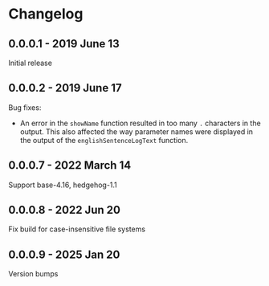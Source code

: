 # Changelog

## 0.0.0.1 - 2019 June 13

Initial release

## 0.0.0.2 - 2019 June 17

Bug fixes:

  - An error in the `showName` function resulted in too many `.` characters in
    the output. This also affected the way parameter names were displayed in
    the output of the `englishSentenceLogText` function.

## 0.0.0.7 - 2022 March 14

Support base-4.16, hedgehog-1.1

## 0.0.0.8 - 2022 Jun 20

Fix build for case-insensitive file systems

## 0.0.0.9 - 2025 Jan 20

Version bumps
